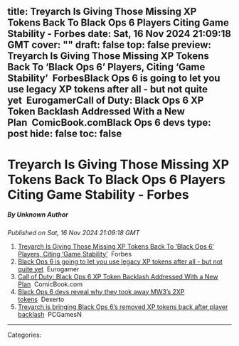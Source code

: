 title: Treyarch Is Giving Those Missing XP Tokens Back To Black Ops 6 Players Citing Game Stability - Forbes
date: Sat, 16 Nov 2024 21:09:18 GMT
cover: ""
draft: false
top: false
preview: Treyarch Is Giving Those Missing XP Tokens Back To ‘Black Ops 6’ Players, Citing ‘Game Stability’&nbsp;&nbsp;ForbesBlack Ops 6 is going to let you use legacy XP tokens after all - but not quite yet&nbsp;&nbsp;EurogamerCall of Duty: Black Ops 6 XP Token Backlash Addressed With a New Plan&nbsp;&nbsp;ComicBook.comBlack Ops 6 devs
type: post
hide: false
toc: false
---

# Treyarch Is Giving Those Missing XP Tokens Back To Black Ops 6 Players Citing Game Stability - Forbes
##### By Unknown Author
_Published on Sat, 16 Nov 2024 21:09:18 GMT_

1.  [Treyarch Is Giving Those Missing XP Tokens Back To ‘Black Ops 6’ Players, Citing ‘Game Stability’](https://news.google.com/rss/articles/CBMi2gFBVV95cUxPTVNndFZFWXg3QUJRMVRhdjI1bEFzMEtWVHVFbFBoam1rcUk2TktOS0x5SW5Vc0I0RTlPNXh2cUY5LWhjdEUxclk4UVZtaTdrY1RoS1pxakZxMTRwZHdlNThNWTIwZUdISnNTc09taXdkWHlLUlpWV1puOHhGX1Z5M2ZKVzEyOVVtblpfS0lvd210eExEd1VOMHRoaEhDR0U2NXhnZHNRakk0dW5XSGJxalBNeWNZM0ZkdnNhdWdqbjJYbngyaHRJcDZYM0RHd0d6OXFOS1FreHJaUQ?oc=5)  Forbes
2.  [Black Ops 6 is going to let you use legacy XP tokens after all - but not quite yet](https://news.google.com/rss/articles/CBMiqgFBVV95cUxOVFEyUG4wZ3JFeW8tczAxcjJFZGRKWDFsUUl4SU5hdnA1cVJEVnN4YmhLY2NIWTRrR2Y3RldIakZFdnVwTFRFbGhmQ18yNEEtU0RmdkwwZTMwRmROSUdkRllnUFVqRTNMbzhWMEdxQ0pwN2Q4V29zXzNlU1RmRV9ibnpYamFNOUtwSWs2VUpNaE03YWVGT180eWVLclFUZlctSjNoX1htODgxdw?oc=5)  Eurogamer
3.  [Call of Duty: Black Ops 6 XP Token Backlash Addressed With a New Plan](https://news.google.com/rss/articles/CBMimAFBVV95cUxOS1JydzZfVzZuN25iOXFVY0JaQzJtSHphdTN4QWZLWUtGUXlsR3c5TXRxem5NaldQT0hsZlVaS1hwOGF6emJGWF95NnQ2WGZUWnBNWnYwaHNWUDh6UkJqNFAwaHFFQi0tWU9XbV9GUmx4TWlnX29CamRxMFhvNjVrWGlHNFRkS25yZ3dIWU5GS3BnNjNreWRrVg?oc=5)  ComicBook.com
4.  [Black Ops 6 devs reveal why they took away MW3’s 2XP tokens](https://news.google.com/rss/articles/CBMipwFBVV95cUxPWXZ0R1FmMERxTjJJZG5CcFU2UXhCa2YyXzN1YTZWYmw2YlI0TU9nSldpdnJhQlN0di1VNkxrYXBTQVZYM3duZmdXenZLZVBSYU44SUJfcWlLNG1tdFc3MHd4S3FteUpCYjZHWjdfSU1qaTRhTkowZVR2RWdzaG5wR1NVT1FtLWV3NTcwV0cxM29NdTEtZW9abGJSaVNVRl9Zc1I1N3pFNA?oc=5)  Dexerto
5.  [Treyarch is bringing Black Ops 6’s removed XP tokens back after player backlash](https://news.google.com/rss/articles/CBMieEFVX3lxTE9UdWpRLVJvS2pLMjZfek5FZGg4R0tPYlhSV2ZTZjdZOEJSMERXSWRZblR5akpOcTJJcXMwb2RmMzhNYmRrRnpMZFhBVlNqbkw5UG9NenZaRmUybExYVVVBenNyaGpNMFlfdlBLQjJWRERmRmVlemZPaA?oc=5)  PCGamesN

---
Categories: 
